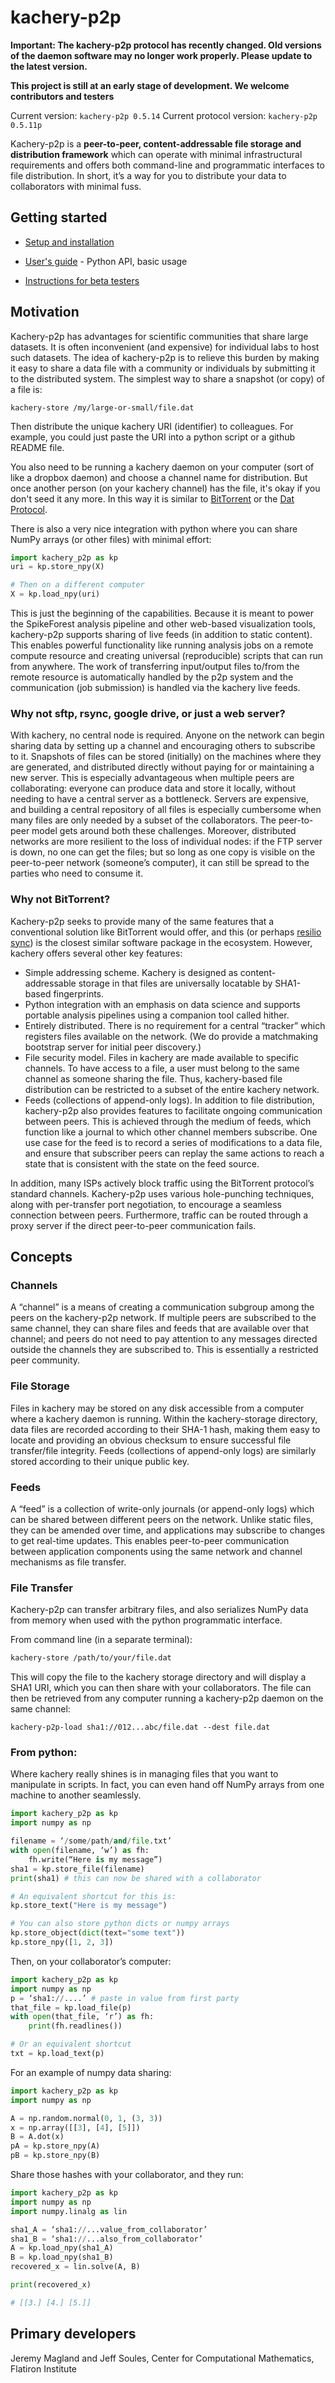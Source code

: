 # kachery-p2p

**Important: The kachery-p2p protocol has recently changed. Old versions of the daemon software may no longer work properly. Please update to the latest version.**

**This project is still at an early stage of development. We welcome contributors and testers**

Current version: `kachery-p2p 0.5.14`
Current protocol version: `kachery-p2p 0.5.11p`

Kachery-p2p is a **peer-to-peer, content-addressable file storage and distribution framework** which can operate with minimal infrastructural requirements and offers both command-line and programmatic interfaces to file distribution. In short, it’s a way for you to distribute your data to collaborators with minimal fuss.

## Getting started

* [Setup and installation](./doc/setup_and_installation.md)

* [User's guide](https://htmlpreview.github.io/?https://github.com/flatironinstitute/kachery-p2p/blob/main/doc/html/kachery_p2p/index.html) - Python API, basic usage

* [Instructions for beta testers](./doc/beta_testing_instructions.md)

## Motivation

Kachery-p2p has advantages for scientific communities that share large datasets. It is often inconvenient (and expensive) for individual labs to host such datasets. The idea of kachery-p2p is to relieve this burden by making it easy to share a data file with a community or individuals by submitting it to the distributed system. The simplest way to share a snapshot (or copy) of a file is:

```
kachery-store /my/large-or-small/file.dat
```

Then distribute the unique kachery URI (identifier) to colleagues. For example, you could just paste the URI into a python script or a github README file.

You also need to be running a kachery daemon on your computer (sort of like a dropbox daemon) and choose a channel name for distribution. But once another person (on your kachery channel) has the file, it's okay if you don't seed it any more. In this way it is similar to [BitTorrent](https://www.bittorrent.com/) or the [Dat Protocol](https://www.datprotocol.com/).

There is also a very nice integration with python where you can share NumPy arrays (or other files) with minimal effort:

```python
import kachery_p2p as kp
uri = kp.store_npy(X)

# Then on a different computer
X = kp.load_npy(uri)
```

This is just the beginning of the capabilities. Because it is meant to power the SpikeForest analysis pipeline and other web-based visualization tools, kachery-p2p supports sharing of live feeds (in addition to static content). This enables powerful functionality like running analysis jobs on a remote compute resource and creating universal (reproducible) scripts that can run from anywhere. The work of transferring input/output files to/from the remote resource is automatically handled by the p2p system and the communication (job submission) is handled via the kachery live feeds.

### Why not sftp, rsync, google drive, or just a web server?

With kachery, no central node is required. Anyone on the network can begin sharing data by setting up a channel and encouraging others to subscribe to it. Snapshots of files can be stored (initially) on the machines where they are generated, and distributed directly without paying for or maintaining a new server. This is especially advantageous when multiple peers are collaborating: everyone can produce data and store it locally, without needing to have a central server as a bottleneck. Servers are expensive, and building a central repository of all files is especially cumbersome when many files are only needed by a subset of the collaborators. The peer-to-peer model gets around both these challenges. Moreover, distributed networks are more resilient to the loss of individual nodes: if the FTP server is down, no one can get the files; but so long as one copy is visible on the peer-to-peer network (someone’s computer), it can still be spread to the parties who need to consume it.

### Why not BitTorrent?

Kachery-p2p seeks to provide many of the same features that a conventional solution like BitTorrent would offer, and this (or perhaps [resilio sync](https://www.resilio.com/individuals/)) is the closest similar software package in the ecosystem. However, kachery offers several other key features:

* Simple addressing scheme. Kachery is designed as content-addressable storage in that files are universally locatable by SHA1-based fingerprints.
* Python integration with an emphasis on data science and supports portable analysis pipelines using a companion tool called hither.
* Entirely distributed. There is no requirement for a central “tracker” which registers files available on the network. (We do provide a matchmaking bootstrap server for initial peer discovery.)
* File security model. Files in kachery are made available to specific channels. To have access to a file, a user must belong to the same channel as someone sharing the file. Thus, kachery-based file distribution can be restricted to a subset of the entire kachery network.
* Feeds (collections of append-only logs). In addition to file distribution, kachery-p2p also provides features to facilitate ongoing communication between peers. This is achieved through the medium of feeds, which function like a journal to which other channel members subscribe. One use case for the feed is to record a series of modifications to a data file, and ensure that subscriber peers can replay the same actions to reach a state that is consistent with the state on the feed source.

In addition, many ISPs actively block traffic using the BitTorrent protocol’s standard channels. Kachery-p2p uses various hole-punching techniques, along with per-transfer port negotiation, to encourage a seamless connection between peers. Furthermore, traffic can be routed through a proxy server if the direct peer-to-peer communication fails.

## Concepts

### Channels

A “channel” is a means of creating a communication subgroup among the peers on the kachery-p2p network. If multiple peers are subscribed to the same channel, they can share files and feeds that are available over that channel; and peers do not need to pay attention to any messages directed outside the channels they are subscribed to. This is essentially a restricted peer community.

### File Storage

Files in kachery may be stored on any disk accessible from a computer where a kachery daemon is running. Within the kachery-storage directory, data files are recorded according to their SHA-1 hash, making them easy to locate and providing an obvious checksum to ensure successful file transfer/file integrity. Feeds (collections of append-only logs) are similarly stored according to their unique public key.

### Feeds

A “feed” is a collection of write-only journals (or append-only logs) which can be shared between different peers on the network. Unlike static files, they can be amended over time, and applications may subscribe to changes to get real-time updates. This enables peer-to-peer communication between application components using the same network and channel mechanisms as file transfer.

### File Transfer

Kachery-p2p can transfer arbitrary files, and also serializes NumPy data from memory when used with the python programmatic interface.

From command line (in a separate terminal):

```bash
kachery-store /path/to/your/file.dat
```

This will copy the file to the kachery storage directory and will display a SHA1 URI, which you can then share with your collaborators. The file can then be retrieved from any computer running a kachery-p2p daemon on the same channel:

```
kachery-p2p-load sha1://012...abc/file.dat --dest file.dat
```

### From python:

Where kachery really shines is in managing files that you want to manipulate in scripts. In fact, you can even hand off NumPy arrays from one machine to another seamlessly.

```python
import kachery_p2p as kp
import numpy as np

filename = ‘/some/path/and/file.txt’
with open(filename, ‘w’) as fh:
	fh.write(“Here is my message”)
sha1 = kp.store_file(filename)
print(sha1) # this can now be shared with a collaborator

# An equivalent shortcut for this is:
kp.store_text("Here is my message")

# You can also store python dicts or numpy arrays
kp.store_object(dict(text="some text"))
kp.store_npy([1, 2, 3])
```


Then, on your collaborator’s computer:

```python
import kachery_p2p as kp
import numpy as np
p = ‘sha1://....’ # paste in value from first party
that_file = kp.load_file(p)
with open(that_file, ‘r’) as fh:
	print(fh.readlines())

# Or an equivalent shortcut
txt = kp.load_text(p)
```

For an example of numpy data sharing:

```python
import kachery_p2p as kp
import numpy as np

A = np.random.normal(0, 1, (3, 3))
x = np.array([[3], [4], [5]])
B = A.dot(x)
pA = kp.store_npy(A)
pB = kp.store_npy(B)
```

Share those hashes with your collaborator, and they run:

```python
import kachery_p2p as kp
import numpy as np
import numpy.linalg as lin

sha1_A = ‘sha1://...value_from_collaborator’
sha1_B = ‘sha1://...also_from_collaborator’
A = kp.load_npy(sha1_A)
B = kp.load_npy(sha1_B)
recovered_x = lin.solve(A, B)

print(recovered_x)

# [[3.] [4.] [5.]]
```

## Primary developers

Jeremy Magland and Jeff Soules, Center for Computational Mathematics, Flatiron Institute